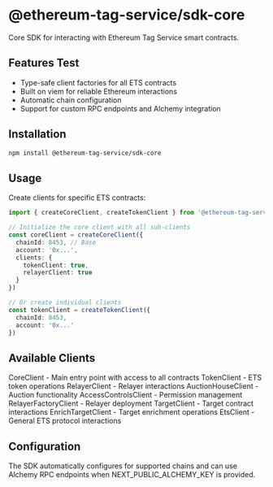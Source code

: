 
# @ethereum-tag-service/sdk-core

Core SDK for interacting with Ethereum Tag Service smart contracts.

## Features Test

- Type-safe client factories for all ETS contracts
- Built on viem for reliable Ethereum interactions
- Automatic chain configuration
- Support for custom RPC endpoints and Alchemy integration

## Installation

```bash
npm install @ethereum-tag-service/sdk-core
```

## Usage

Create clients for specific ETS contracts:

```typescript
import { createCoreClient, createTokenClient } from '@ethereum-tag-service/sdk-core'

// Initialize the core client with all sub-clients
const coreClient = createCoreClient({
  chainId: 8453, // Base
  account: '0x...',
  clients: {
    tokenClient: true,
    relayerClient: true
  }
})

// Or create individual clients
const tokenClient = createTokenClient({
  chainId: 8453,
  account: '0x...'
})
```

## Available Clients

CoreClient - Main entry point with access to all contracts
TokenClient - ETS token operations
RelayerClient - Relayer interactions
AuctionHouseClient - Auction functionality
AccessControlsClient - Permission management
RelayerFactoryClient - Relayer deployment
TargetClient - Target contract interactions
EnrichTargetClient - Target enrichment operations
EtsClient - General ETS protocol interactions

## Configuration

The SDK automatically configures for supported chains and can use Alchemy RPC endpoints when NEXT_PUBLIC_ALCHEMY_KEY is provided.
